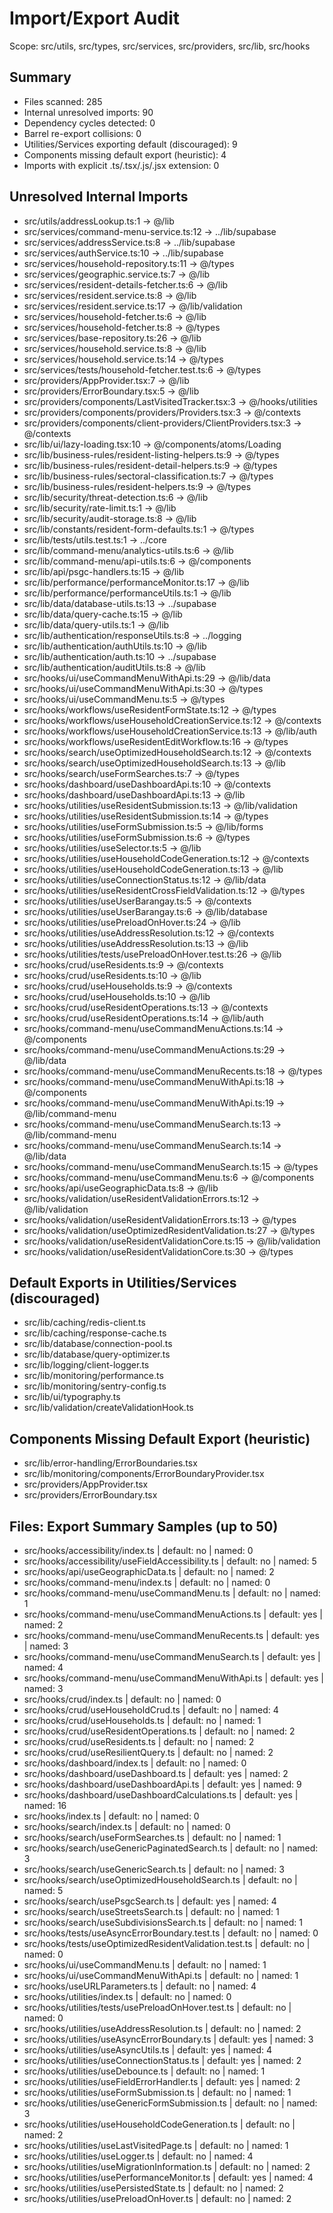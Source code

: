 # Import/Export Audit

Scope: src/utils, src/types, src/services, src/providers, src/lib, src/hooks

## Summary
- Files scanned: 285
- Internal unresolved imports: 90
- Dependency cycles detected: 0
- Barrel re-export collisions: 0
- Utilities/Services exporting default (discouraged): 9
- Components missing default export (heuristic): 4
- Imports with explicit .ts/.tsx/.js/.jsx extension: 0

## Unresolved Internal Imports
- src/utils/addressLookup.ts:1 -> @/lib
- src/services/command-menu-service.ts:12 -> ../lib/supabase
- src/services/addressService.ts:8 -> ../lib/supabase
- src/services/authService.ts:10 -> ../lib/supabase
- src/services/household-repository.ts:11 -> @/types
- src/services/geographic.service.ts:7 -> @/lib
- src/services/resident-details-fetcher.ts:6 -> @/lib
- src/services/resident.service.ts:8 -> @/lib
- src/services/resident.service.ts:17 -> @/lib/validation
- src/services/household-fetcher.ts:6 -> @/lib
- src/services/household-fetcher.ts:8 -> @/types
- src/services/base-repository.ts:26 -> @/lib
- src/services/household.service.ts:8 -> @/lib
- src/services/household.service.ts:14 -> @/types
- src/services/tests/household-fetcher.test.ts:6 -> @/types
- src/providers/AppProvider.tsx:7 -> @/lib
- src/providers/ErrorBoundary.tsx:5 -> @/lib
- src/providers/components/LastVisitedTracker.tsx:3 -> @/hooks/utilities
- src/providers/components/providers/Providers.tsx:3 -> @/contexts
- src/providers/components/client-providers/ClientProviders.tsx:3 -> @/contexts
- src/lib/ui/lazy-loading.tsx:10 -> @/components/atoms/Loading
- src/lib/business-rules/resident-listing-helpers.ts:9 -> @/types
- src/lib/business-rules/resident-detail-helpers.ts:9 -> @/types
- src/lib/business-rules/sectoral-classification.ts:7 -> @/types
- src/lib/business-rules/resident-helpers.ts:9 -> @/types
- src/lib/security/threat-detection.ts:6 -> @/lib
- src/lib/security/rate-limit.ts:1 -> @/lib
- src/lib/security/audit-storage.ts:8 -> @/lib
- src/lib/constants/resident-form-defaults.ts:1 -> @/types
- src/lib/tests/utils.test.ts:1 -> ../core
- src/lib/command-menu/analytics-utils.ts:6 -> @/lib
- src/lib/command-menu/api-utils.ts:6 -> @/components
- src/lib/api/psgc-handlers.ts:15 -> @/lib
- src/lib/performance/performanceMonitor.ts:17 -> @/lib
- src/lib/performance/performanceUtils.ts:1 -> @/lib
- src/lib/data/database-utils.ts:13 -> ../supabase
- src/lib/data/query-cache.ts:15 -> @/lib
- src/lib/data/query-utils.ts:1 -> @/lib
- src/lib/authentication/responseUtils.ts:8 -> ../logging
- src/lib/authentication/authUtils.ts:10 -> @/lib
- src/lib/authentication/auth.ts:10 -> ../supabase
- src/lib/authentication/auditUtils.ts:8 -> @/lib
- src/hooks/ui/useCommandMenuWithApi.ts:29 -> @/lib/data
- src/hooks/ui/useCommandMenuWithApi.ts:30 -> @/types
- src/hooks/ui/useCommandMenu.ts:5 -> @/types
- src/hooks/workflows/useResidentFormState.ts:12 -> @/types
- src/hooks/workflows/useHouseholdCreationService.ts:12 -> @/contexts
- src/hooks/workflows/useHouseholdCreationService.ts:13 -> @/lib/auth
- src/hooks/workflows/useResidentEditWorkflow.ts:16 -> @/types
- src/hooks/search/useOptimizedHouseholdSearch.ts:12 -> @/contexts
- src/hooks/search/useOptimizedHouseholdSearch.ts:13 -> @/lib
- src/hooks/search/useFormSearches.ts:7 -> @/types
- src/hooks/dashboard/useDashboardApi.ts:10 -> @/contexts
- src/hooks/dashboard/useDashboardApi.ts:13 -> @/lib
- src/hooks/utilities/useResidentSubmission.ts:13 -> @/lib/validation
- src/hooks/utilities/useResidentSubmission.ts:14 -> @/types
- src/hooks/utilities/useFormSubmission.ts:5 -> @/lib/forms
- src/hooks/utilities/useFormSubmission.ts:6 -> @/types
- src/hooks/utilities/useSelector.ts:5 -> @/lib
- src/hooks/utilities/useHouseholdCodeGeneration.ts:12 -> @/contexts
- src/hooks/utilities/useHouseholdCodeGeneration.ts:13 -> @/lib
- src/hooks/utilities/useConnectionStatus.ts:12 -> @/lib/data
- src/hooks/utilities/useResidentCrossFieldValidation.ts:12 -> @/types
- src/hooks/utilities/useUserBarangay.ts:5 -> @/contexts
- src/hooks/utilities/useUserBarangay.ts:6 -> @/lib/database
- src/hooks/utilities/usePreloadOnHover.ts:24 -> @/lib
- src/hooks/utilities/useAddressResolution.ts:12 -> @/contexts
- src/hooks/utilities/useAddressResolution.ts:13 -> @/lib
- src/hooks/utilities/tests/usePreloadOnHover.test.ts:26 -> @/lib
- src/hooks/crud/useResidents.ts:9 -> @/contexts
- src/hooks/crud/useResidents.ts:10 -> @/lib
- src/hooks/crud/useHouseholds.ts:9 -> @/contexts
- src/hooks/crud/useHouseholds.ts:10 -> @/lib
- src/hooks/crud/useResidentOperations.ts:13 -> @/contexts
- src/hooks/crud/useResidentOperations.ts:14 -> @/lib/auth
- src/hooks/command-menu/useCommandMenuActions.ts:14 -> @/components
- src/hooks/command-menu/useCommandMenuActions.ts:29 -> @/lib/data
- src/hooks/command-menu/useCommandMenuRecents.ts:18 -> @/types
- src/hooks/command-menu/useCommandMenuWithApi.ts:18 -> @/components
- src/hooks/command-menu/useCommandMenuWithApi.ts:19 -> @/lib/command-menu
- src/hooks/command-menu/useCommandMenuSearch.ts:13 -> @/lib/command-menu
- src/hooks/command-menu/useCommandMenuSearch.ts:14 -> @/lib/data
- src/hooks/command-menu/useCommandMenuSearch.ts:15 -> @/types
- src/hooks/command-menu/useCommandMenu.ts:6 -> @/components
- src/hooks/api/useGeographicData.ts:8 -> @/lib
- src/hooks/validation/useResidentValidationErrors.ts:12 -> @/lib/validation
- src/hooks/validation/useResidentValidationErrors.ts:13 -> @/types
- src/hooks/validation/useOptimizedResidentValidation.ts:27 -> @/types
- src/hooks/validation/useResidentValidationCore.ts:15 -> @/lib/validation
- src/hooks/validation/useResidentValidationCore.ts:30 -> @/types

## Default Exports in Utilities/Services (discouraged)
- src/lib/caching/redis-client.ts
- src/lib/caching/response-cache.ts
- src/lib/database/connection-pool.ts
- src/lib/database/query-optimizer.ts
- src/lib/logging/client-logger.ts
- src/lib/monitoring/performance.ts
- src/lib/monitoring/sentry-config.ts
- src/lib/ui/typography.ts
- src/lib/validation/createValidationHook.ts

## Components Missing Default Export (heuristic)
- src/lib/error-handling/ErrorBoundaries.tsx
- src/lib/monitoring/components/ErrorBoundaryProvider.tsx
- src/providers/AppProvider.tsx
- src/providers/ErrorBoundary.tsx

## Files: Export Summary Samples (up to 50)
- src/hooks/accessibility/index.ts | default: no | named: 0
- src/hooks/accessibility/useFieldAccessibility.ts | default: no | named: 5
- src/hooks/api/useGeographicData.ts | default: no | named: 2
- src/hooks/command-menu/index.ts | default: no | named: 0
- src/hooks/command-menu/useCommandMenu.ts | default: no | named: 1
- src/hooks/command-menu/useCommandMenuActions.ts | default: yes | named: 2
- src/hooks/command-menu/useCommandMenuRecents.ts | default: yes | named: 3
- src/hooks/command-menu/useCommandMenuSearch.ts | default: yes | named: 4
- src/hooks/command-menu/useCommandMenuWithApi.ts | default: yes | named: 3
- src/hooks/crud/index.ts | default: no | named: 0
- src/hooks/crud/useHouseholdCrud.ts | default: no | named: 4
- src/hooks/crud/useHouseholds.ts | default: no | named: 1
- src/hooks/crud/useResidentOperations.ts | default: no | named: 2
- src/hooks/crud/useResidents.ts | default: no | named: 2
- src/hooks/crud/useResilientQuery.ts | default: no | named: 2
- src/hooks/dashboard/index.ts | default: no | named: 0
- src/hooks/dashboard/useDashboard.ts | default: yes | named: 2
- src/hooks/dashboard/useDashboardApi.ts | default: yes | named: 9
- src/hooks/dashboard/useDashboardCalculations.ts | default: yes | named: 16
- src/hooks/index.ts | default: no | named: 0
- src/hooks/search/index.ts | default: no | named: 0
- src/hooks/search/useFormSearches.ts | default: no | named: 1
- src/hooks/search/useGenericPaginatedSearch.ts | default: no | named: 3
- src/hooks/search/useGenericSearch.ts | default: no | named: 3
- src/hooks/search/useOptimizedHouseholdSearch.ts | default: no | named: 5
- src/hooks/search/usePsgcSearch.ts | default: yes | named: 4
- src/hooks/search/useStreetsSearch.ts | default: no | named: 1
- src/hooks/search/useSubdivisionsSearch.ts | default: no | named: 1
- src/hooks/tests/useAsyncErrorBoundary.test.ts | default: no | named: 0
- src/hooks/tests/useOptimizedResidentValidation.test.ts | default: no | named: 0
- src/hooks/ui/useCommandMenu.ts | default: no | named: 1
- src/hooks/ui/useCommandMenuWithApi.ts | default: no | named: 1
- src/hooks/useURLParameters.ts | default: no | named: 4
- src/hooks/utilities/index.ts | default: no | named: 0
- src/hooks/utilities/tests/usePreloadOnHover.test.ts | default: no | named: 0
- src/hooks/utilities/useAddressResolution.ts | default: no | named: 2
- src/hooks/utilities/useAsyncErrorBoundary.ts | default: yes | named: 3
- src/hooks/utilities/useAsyncUtils.ts | default: yes | named: 4
- src/hooks/utilities/useConnectionStatus.ts | default: yes | named: 2
- src/hooks/utilities/useDebounce.ts | default: no | named: 1
- src/hooks/utilities/useFieldErrorHandler.ts | default: yes | named: 2
- src/hooks/utilities/useFormSubmission.ts | default: no | named: 1
- src/hooks/utilities/useGenericFormSubmission.ts | default: no | named: 3
- src/hooks/utilities/useHouseholdCodeGeneration.ts | default: no | named: 2
- src/hooks/utilities/useLastVisitedPage.ts | default: no | named: 1
- src/hooks/utilities/useLogger.ts | default: no | named: 4
- src/hooks/utilities/useMigrationInformation.ts | default: no | named: 2
- src/hooks/utilities/usePerformanceMonitor.ts | default: yes | named: 4
- src/hooks/utilities/usePersistedState.ts | default: no | named: 2
- src/hooks/utilities/usePreloadOnHover.ts | default: no | named: 2